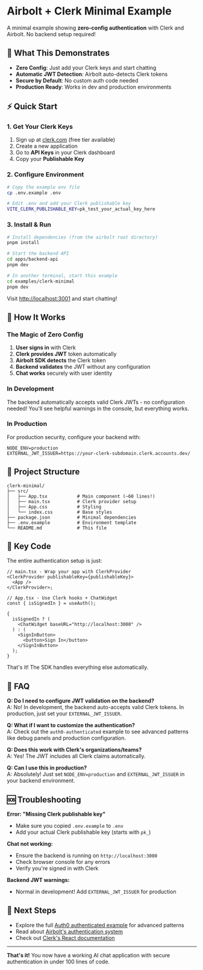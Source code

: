 # Airbolt + Clerk Minimal Example

A minimal example showing **zero-config authentication** with Clerk and Airbolt. No backend setup required!

## 🚀 What This Demonstrates

- **Zero Config**: Just add your Clerk keys and start chatting
- **Automatic JWT Detection**: Airbolt auto-detects Clerk tokens
- **Secure by Default**: No custom auth code needed
- **Production Ready**: Works in dev and production environments

## ⚡ Quick Start

### 1. Get Your Clerk Keys

1. Sign up at [clerk.com](https://clerk.com) (free tier available)
2. Create a new application
3. Go to **API Keys** in your Clerk dashboard
4. Copy your **Publishable Key**

### 2. Configure Environment

```bash
# Copy the example env file
cp .env.example .env

# Edit .env and add your Clerk publishable key
VITE_CLERK_PUBLISHABLE_KEY=pk_test_your_actual_key_here
```

### 3. Install & Run

```bash
# Install dependencies (from the airbolt root directory)
pnpm install

# Start the backend API
cd apps/backend-api
pnpm dev

# In another terminal, start this example
cd examples/clerk-minimal
pnpm dev
```

Visit [http://localhost:3001](http://localhost:3001) and start chatting!

## 🎯 How It Works

### The Magic of Zero Config

1. **User signs in** with Clerk
2. **Clerk provides JWT** token automatically
3. **Airbolt SDK detects** the Clerk token
4. **Backend validates** the JWT without any configuration
5. **Chat works** securely with user identity

### In Development

The backend automatically accepts valid Clerk JWTs - no configuration needed! You'll see helpful warnings in the console, but everything works.

### In Production

For production security, configure your backend with:

```env
NODE_ENV=production
EXTERNAL_JWT_ISSUER=https://your-clerk-subdomain.clerk.accounts.dev/
```

## 📁 Project Structure

```
clerk-minimal/
├── src/
│   ├── App.tsx           # Main component (~60 lines!)
│   ├── main.tsx          # Clerk provider setup
│   ├── App.css           # Styling
│   └── index.css         # Base styles
├── package.json          # Minimal dependencies
├── .env.example          # Environment template
└── README.md             # This file
```

## 🔧 Key Code

The entire authentication setup is just:

```tsx
// main.tsx - Wrap your app with ClerkProvider
<ClerkProvider publishableKey={publishableKey}>
  <App />
</ClerkProvider>;

// App.tsx - Use Clerk hooks + ChatWidget
const { isSignedIn } = useAuth();

{
  isSignedIn ? (
    <ChatWidget baseURL="http://localhost:3000" />
  ) : (
    <SignInButton>
      <button>Sign In</button>
    </SignInButton>
  );
}
```

That's it! The SDK handles everything else automatically.

## 🤔 FAQ

**Q: Do I need to configure JWT validation on the backend?**  
A: No! In development, the backend auto-accepts valid Clerk tokens. In production, just set your `EXTERNAL_JWT_ISSUER`.

**Q: What if I want to customize the authentication?**  
A: Check out the `auth0-authenticated` example to see advanced patterns like debug panels and production configuration.

**Q: Does this work with Clerk's organizations/teams?**  
A: Yes! The JWT includes all Clerk claims automatically.

**Q: Can I use this in production?**  
A: Absolutely! Just set `NODE_ENV=production` and `EXTERNAL_JWT_ISSUER` in your backend environment.

## 🆘 Troubleshooting

**Error: "Missing Clerk publishable key"**

- Make sure you copied `.env.example` to `.env`
- Add your actual Clerk publishable key (starts with `pk_`)

**Chat not working:**

- Ensure the backend is running on `http://localhost:3000`
- Check browser console for any errors
- Verify you're signed in with Clerk

**Backend JWT warnings:**

- Normal in development! Add `EXTERNAL_JWT_ISSUER` for production

## 🔗 Next Steps

- Explore the full [Auth0 authenticated example](../auth0-authenticated/) for advanced patterns
- Read about [Airbolt's authentication system](../../docs/authentication.md)
- Check out [Clerk's React documentation](https://clerk.com/docs/references/react/overview)

---

**That's it!** You now have a working AI chat application with secure authentication in under 100 lines of code.
